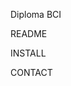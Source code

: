 <!--
_____     __     ______   __         ______     __    __     ______        ______     ______     __    
/\  __-.  /\ \   /\  == \ /\ \       /\  __ \   /\ "-./  \   /\  __ \      /\  == \   /\  ___\   /\ \   
\ \ \/\ \ \ \ \  \ \  _-/ \ \ \____  \ \ \/\ \  \ \ \-./\ \  \ \  __ \     \ \  __<   \ \ \____  \ \ \  
 \ \____-  \ \_\  \ \_\    \ \_____\  \ \_____\  \ \_\ \ \_\  \ \_\ \_\     \ \_____\  \ \_____\  \ \_\ 
  \/____/   \/_/   \/_/     \/_____/   \/_____/   \/_/  \/_/   \/_/\/_/      \/_____/   \/_____/   \/_/
-->

Diploma BCI

README
    
INSTALL

CONTACT
   
    
